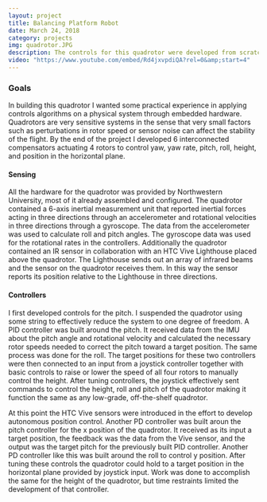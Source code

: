 ```yaml
---
layout: project
title: Balancing Platform Robot
date: March 24, 2018
category: projects
img: quadrotor.JPG
description: The controls for this quadrotor were developed from scratch. There are controllers attached to the roll, pitch, and yaw of the quadrotor as well as for its position in the room. An onboard IMU was used for the orientation control and an HTC Vive Lighthouse was used for sensing position relative to the inertial frame.
video: "https://www.youtube.com/embed/Rd4jxvpdiQA?rel=0&amp;start=4"
---
```


### Goals
In building this quadrotor I wanted some practical experience in applying controls algorithms on a physical system through embedded hardware. Quadrotors are very sensitive systems in the sense that very small factors such as perturbations in rotor speed or sensor noise can affect the stability of the flight. By the end of the project I developed 6 interconnected compensators actuating 4 rotors to control yaw, yaw rate, pitch, roll, height, and position in the horizontal plane.

#### Sensing
All the hardware for the quadrotor was provided by Northwestern University, most of it already assembled and configured. The quadrotor contained a 6-axis inertial measurement unit that reported inertial forces acting in three directions through an accelerometer and rotational velocities in three directions through a gyroscope. The data from the accelerometer was used to calculate roll and pitch angles. The gyroscope data was used for the rotational rates in the controllers. Additionally the quadrotor contained an IR sensor in collaboration with an HTC Vive Lighthouse placed above the quadrotor. The Lighthouse sends out an array of infrared beams and the sensor on the quadrotor receives them. In this way the sensor reports its position relative to the Lighthouse in three directions.

#### Controllers
I first developed controls for the pitch. I suspended the quadrotor using some string to effectively reduce the system to one degree of freedom. A PID controller was built around the pitch. It received data from the IMU about the pitch angle and rotational velocity and calculated the necessary rotor speeds needed to correct the pitch toward a target position. The same process was done for the roll. The target positions for these two controllers were then connected to an input from a joystick controller together with basic controls to raise or lower the speed of all four rotors to manually control the height. After tuning controllers, the joystick effectively sent commands to control the height, roll and pitch of the quadrotor making it function the same as any low-grade, off-the-shelf quadrotor.

At this point the HTC Vive sensors were introduced in the effort to develop autonomous position control. Another PD controller was built aroun the pitch controller for the x position of the quadrotor. It received as its input a target position, the feedback was the data from the Vive sensor, and the output was the target pitch for the previously built PID controller. Another PD controller like this was built around the roll to control y position. After tuning these controls the quadrotor could hold to a target position in the horizontal plane provided by joystick input. Work was done to accomplish the same for the height of the quadrotor, but time restraints limited the development of that controller.

